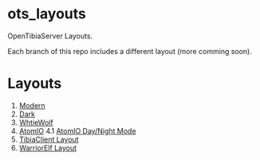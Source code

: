 # ots_layouts
OpenTibiaServer Layouts.

Each branch of this repo includes a different layout (more comming soon).


# Layouts
1. [Modern](https://github.com/idontreallywolf/ots_layouts/tree/modern_layout)
2. [Dark](https://github.com/idontreallywolf/ots_layouts/tree/dark_layout)
3. [WhtieWolf](https://github.com/idontreallywolf/ots_layouts/tree/whiteWolf)
4. [AtomIO](https://github.com/idontreallywolf/ots_layouts/tree/atomio_layout)
4.1 [AtomIO Day/Night Mode](https://github.com/idontreallywolf/ots_layouts/tree/atomio_light)
5. [TibiaClient Layout](https://github.com/idontreallywolf/ots_layouts/tree/TibiaClient_layout)
6. [WarriorElf Layout](https://github.com/idontreallywolf/ots_layouts/tree/warriorElf)

